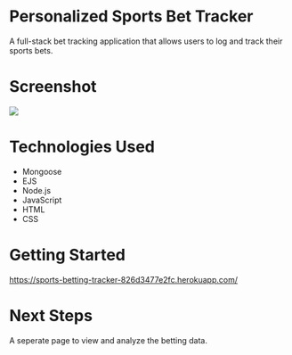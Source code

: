 # Personalized Sports Bet Tracker
A full-stack bet tracking application that allows users to log and track their sports bets.
# Screenshot

<img src="Screenshot 2024-03-20 at 4.28.29 PM.png">

# Technologies Used

- Mongoose
- EJS
- Node.js
- JavaScript
- HTML
- CSS


# Getting Started

https://sports-betting-tracker-826d3477e2fc.herokuapp.com/


# Next Steps

A seperate page to view and analyze the betting data.